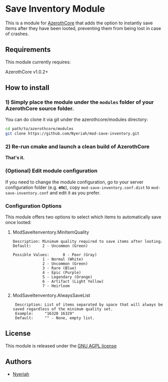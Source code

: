 # Save Inventory Module

This is a module for [AzerothCore](http://www.azerothcore.org) that adds the option to instantly save items after they have been looted, preventing them from being lost in case of crashes. 

## Requirements

This module currently requires:

AzerothCore v1.0.2+

## How to install

### 1) Simply place the module under the `modules` folder of your AzerothCore source folder.

You can do clone it via git under the azerothcore/modules directory:

```sh
cd path/to/azerothcore/modules
git clone https://github.com/Nyeriah/mod-save-inventory.git
```


### 2) Re-run cmake and launch a clean build of AzerothCore

**That's it.**

### (Optional) Edit module configuration

If you need to change the module configuration, go to your server configuration folder (e.g. **etc**), copy `mod-save-inventory.conf.dist` to `mod-save-inventory.conf` and edit it as you prefer.

### Configuration Options

This module offers two options to select which items to automatically save once looted:

1) ModSaveItenventory.MinItemQuality

       Description: Minimum quality required to save items after looting.
       Default:     2 - Uncommon (Green)
       
       Possible Values:      0 - Poor (Gray)
                    1 - Normal (White)
                    2 - Uncommon (Green)
                    3 - Rare (Blue)
                    4 - Epic (Purple)
                    5 - Legendary (Orange)
                    6 - Artifact (Light Yellow)
                    7 - Heirloom

2) ModSaveItenventory.AlwaysSaveList

        Description: List of items separated by space that will always be saved regardless of the minimum quality set.
        Example:     "16328 16329"
        Default:     "" - None, empty list.


## License

This module is released under the [GNU AGPL license](https://github.com/azerothcore/mod-transmog/blob/master/LICENSE)

## Authors

- [Nyeriah](https://github.com/Nyeriah)





